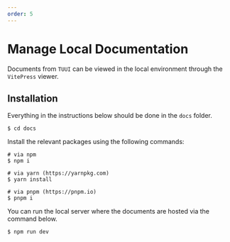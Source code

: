 ```yaml
---
order: 5
---
```


# Manage Local Documentation

Documents from `TUUI` can be viewed in the local environment through the `VitePress` viewer.

## Installation

Everything in the instructions below should be done in the `docs` folder.

```shell
$ cd docs
```

Install the relevant packages using the following commands:

```shell
# via npm
$ npm i

# via yarn (https://yarnpkg.com)
$ yarn install

# via pnpm (https://pnpm.io)
$ pnpm i
```

You can run the local server where the documents are hosted via the command below.

```shell
$ npm run dev
```
